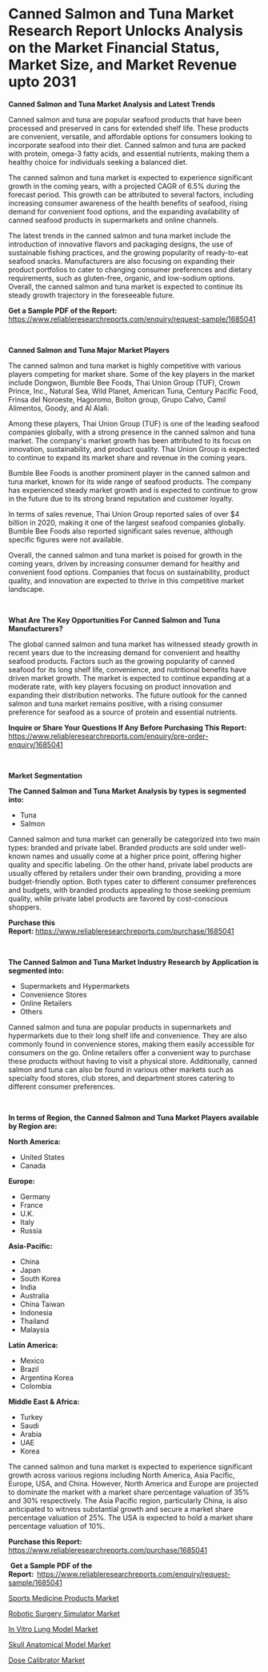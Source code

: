 <p><h1>Canned Salmon and Tuna Market Research Report Unlocks Analysis on the Market Financial Status, Market Size, and Market Revenue upto 2031</h1></p><p><strong>Canned Salmon and Tuna Market Analysis and Latest Trends</strong></p>
<p><p>Canned salmon and tuna are popular seafood products that have been processed and preserved in cans for extended shelf life. These products are convenient, versatile, and affordable options for consumers looking to incorporate seafood into their diet. Canned salmon and tuna are packed with protein, omega-3 fatty acids, and essential nutrients, making them a healthy choice for individuals seeking a balanced diet.</p><p>The canned salmon and tuna market is expected to experience significant growth in the coming years, with a projected CAGR of 6.5% during the forecast period. This growth can be attributed to several factors, including increasing consumer awareness of the health benefits of seafood, rising demand for convenient food options, and the expanding availability of canned seafood products in supermarkets and online channels.</p><p>The latest trends in the canned salmon and tuna market include the introduction of innovative flavors and packaging designs, the use of sustainable fishing practices, and the growing popularity of ready-to-eat seafood snacks. Manufacturers are also focusing on expanding their product portfolios to cater to changing consumer preferences and dietary requirements, such as gluten-free, organic, and low-sodium options. Overall, the canned salmon and tuna market is expected to continue its steady growth trajectory in the foreseeable future.</p></p>
<p><strong>Get a Sample PDF of the Report:&nbsp;</strong> <a href="https://www.reliableresearchreports.com/enquiry/request-sample/1685041">https://www.reliableresearchreports.com/enquiry/request-sample/1685041</a></p>
<p>&nbsp;</p>
<p><strong>Canned Salmon and Tuna Major Market Players</strong></p>
<p><p>The canned salmon and tuna market is highly competitive with various players competing for market share. Some of the key players in the market include Dongwon, Bumble Bee Foods, Thai Union Group (TUF), Crown Prince, Inc., Natural Sea, Wild Planet, American Tuna, Century Pacific Food, Frinsa del Noroeste, Hagoromo, Bolton group, Grupo Calvo, Camil Alimentos, Goody, and Al Alali.</p><p>Among these players, Thai Union Group (TUF) is one of the leading seafood companies globally, with a strong presence in the canned salmon and tuna market. The company's market growth has been attributed to its focus on innovation, sustainability, and product quality. Thai Union Group is expected to continue to expand its market share and revenue in the coming years.</p><p>Bumble Bee Foods is another prominent player in the canned salmon and tuna market, known for its wide range of seafood products. The company has experienced steady market growth and is expected to continue to grow in the future due to its strong brand reputation and customer loyalty.</p><p>In terms of sales revenue, Thai Union Group reported sales of over $4 billion in 2020, making it one of the largest seafood companies globally. Bumble Bee Foods also reported significant sales revenue, although specific figures were not available.</p><p>Overall, the canned salmon and tuna market is poised for growth in the coming years, driven by increasing consumer demand for healthy and convenient food options. Companies that focus on sustainability, product quality, and innovation are expected to thrive in this competitive market landscape.</p></p>
<p>&nbsp;</p>
<p><strong>What Are The Key Opportunities For Canned Salmon and Tuna Manufacturers?</strong></p>
<p><p>The global canned salmon and tuna market has witnessed steady growth in recent years due to the increasing demand for convenient and healthy seafood products. Factors such as the growing popularity of canned seafood for its long shelf life, convenience, and nutritional benefits have driven market growth. The market is expected to continue expanding at a moderate rate, with key players focusing on product innovation and expanding their distribution networks. The future outlook for the canned salmon and tuna market remains positive, with a rising consumer preference for seafood as a source of protein and essential nutrients.</p></p>
<p><strong>Inquire or Share Your Questions If Any Before Purchasing This Report:</strong> <a href="https://www.reliableresearchreports.com/enquiry/pre-order-enquiry/1685041">https://www.reliableresearchreports.com/enquiry/pre-order-enquiry/1685041</a></p>
<p>&nbsp;</p>
<p><strong>Market Segmentation</strong></p>
<p><strong>The Canned Salmon and Tuna Market Analysis by types is segmented into:</strong></p>
<p><ul><li>Tuna</li><li>Salmon</li></ul></p>
<p><p>Canned salmon and tuna market can generally be categorized into two main types: branded and private label. Branded products are sold under well-known names and usually come at a higher price point, offering higher quality and specific labeling. On the other hand, private label products are usually offered by retailers under their own branding, providing a more budget-friendly option. Both types cater to different consumer preferences and budgets, with branded products appealing to those seeking premium quality, while private label products are favored by cost-conscious shoppers.</p></p>
<p><strong>Purchase this Report:&nbsp;</strong><a href="https://www.reliableresearchreports.com/purchase/1685041">https://www.reliableresearchreports.com/purchase/1685041</a></p>
<p>&nbsp;</p>
<p><strong>The Canned Salmon and Tuna Market Industry Research by Application is segmented into:</strong></p>
<p><ul><li>Supermarkets and Hypermarkets</li><li>Convenience Stores</li><li>Online Retailers</li><li>Others</li></ul></p>
<p><p>Canned salmon and tuna are popular products in supermarkets and hypermarkets due to their long shelf life and convenience. They are also commonly found in convenience stores, making them easily accessible for consumers on the go. Online retailers offer a convenient way to purchase these products without having to visit a physical store. Additionally, canned salmon and tuna can also be found in various other markets such as specialty food stores, club stores, and department stores catering to different consumer preferences.</p></p>
<p>&nbsp;</p>
<p><strong>In terms of Region, the Canned Salmon and Tuna Market Players available by Region are:</strong></p>
<p>
    <p> <strong> North America: </strong>
        <ul>
            <li>United States</li>
            <li>Canada</li>
        </ul>
        </p> 
    <p> <strong> Europe: </strong>
        <ul>
            <li>Germany</li>
            <li>France</li>
            <li>U.K.</li>
            <li>Italy</li>
            <li>Russia</li>
        </ul>
        </p> 
    <p> <strong> Asia-Pacific: </strong>
        <ul>
            <li>China</li>
            <li>Japan</li>
            <li>South Korea</li>
            <li>India</li>
            <li>Australia</li>
            <li>China Taiwan</li>
            <li>Indonesia</li>
            <li>Thailand</li>
            <li>Malaysia</li>
        </ul>
        </p> 
    <p> <strong> Latin America: </strong>
        <ul>
            <li>Mexico</li>
            <li>Brazil</li>
            <li>Argentina Korea</li>
            <li>Colombia</li>
        </ul>
        </p> 
    <p> <strong> Middle East & Africa: </strong>
        <ul>
            <li>Turkey</li>
            <li>Saudi</li>
            <li>Arabia</li>
            <li>UAE</li>
            <li>Korea</li>
        </ul>
    </p>
    </p>
<p><p>The canned salmon and tuna market is expected to experience significant growth across various regions including North America, Asia Pacific, Europe, USA, and China. However, North America and Europe are projected to dominate the market with a market share percentage valuation of 35% and 30% respectively. The Asia Pacific region, particularly China, is also anticipated to witness substantial growth and secure a market share percentage valuation of 25%. The USA is expected to hold a market share percentage valuation of 10%.</p></p>
<p><strong>Purchase this Report: </strong><a href="https://www.reliableresearchreports.com/purchase/1685041">https://www.reliableresearchreports.com/purchase/1685041</a></p>
<p>&nbsp;<strong>Get a Sample PDF of the Report:&nbsp;&nbsp;</strong><a href="https://www.reliableresearchreports.com/enquiry/request-sample/1685041">https://www.reliableresearchreports.com/enquiry/request-sample/1685041</a></p>
<p><strong></strong></p>
<p><p><a href="https://medium.com/@seanhunt765/sports-medicine-products-market-report-reveals-the-latest-trends-and-growth-opportunities-of-this-93560131ebd0">Sports Medicine Products Market</a></p><p><a href="https://medium.com/@deirdredavies67/robotic-surgery-simulator-market-exploring-market-share-market-trends-and-future-growth-95b6caadb9d0">Robotic Surgery Simulator Market</a></p><p><a href="https://medium.com/@dinafritsch/in-vitro-lung-model-market-analysis-its-cagr-market-segmentation-and-global-industry-overview-1f5ee74254c6">In Vitro Lung Model Market</a></p><p><a href="https://medium.com/@seanhunt765/skull-anatomical-model-market-trends-and-market-analysis-forecasted-for-period-2024-2031-e0fcd8240757">Skull Anatomical Model Market</a></p><p><a href="https://medium.com/@deirdredavies67/dose-calibrator-market-outlook-industry-overview-and-forecast-2024-to-2031-82c7a7cf835e">Dose Calibrator Market</a></p></p>